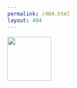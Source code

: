 ```yaml
---
permalink: /404.html
layout: 404
---
```



<img src="https://user-images.githubusercontent.com/89048769/130128120-f095b106-0c28-4cd3-85d9-ffef20d27899.png" width="100" height="100">
